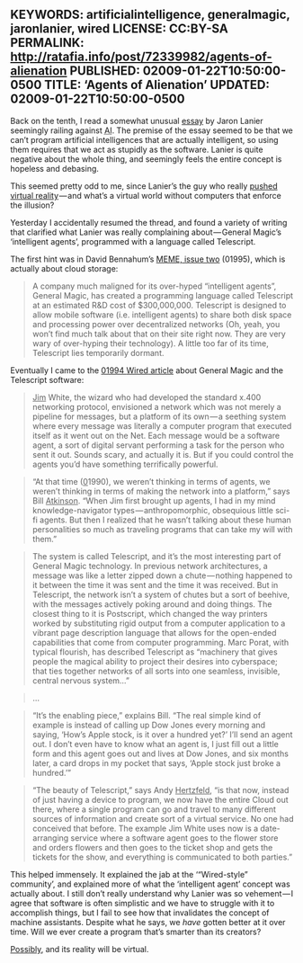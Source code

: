 KEYWORDS: artificialintelligence, generalmagic, jaronlanier, wired
LICENSE: CC:BY-SA
PERMALINK: http://ratafia.info/post/72339982/agents-of-alienation
PUBLISHED: 02009-01-22T10:50:00-0500
TITLE: ‘Agents of Alienation’
UPDATED: 02009-01-22T10:50:00-0500
--
Back on the tenth, I read a somewhat unusual [essay][aoa] by
<span class='person'>Jaron Lanier</span> seemingly railing against
<abbr class='smallcaps' title='Artificial Intelligence'>AI</abbr>.
The premise of the essay seemed to be that we can’t program artificial
intelligences that are actually intelligent, so using them requires that we act
as stupidly as the software. Lanier is quite negative about the whole thing,
and seemingly feels the entire concept is hopeless and debasing.

 [aoa]: http://jaronlanier.com/agentalien.html "‘Agents of Alienation’, 01995"

This seemed pretty odd to me, since Lanier’s the guy who really
[pushed virtual reality][jli] — and what’s a virtual world without computers
that enforce the illusion?

 [jli]: http://web.archive.org/web/20010520132549/http://www.advanced.org/jaron/vrint.html "‘A Portrait of the Young Visionary’, 01988"

Yesterday I accidentally resumed the thread, and found a variety of writing
that clarified what Lanier was really complaining
about — <span class='organization'>General Magic</span>’s ‘intelligent agents’,
programmed with a language called Telescript.

The first hint was in <span class='person'>David Bennahum</span>’s
[MEME, issue two][meme102] (01995), which is actually about cloud storage:

 [meme102]: http://memex.org/meme1-02.html

> A company much maligned for its over-hyped “intelligent agents”,
> General Magic, has created a programming
> language called Telescript at an estimated <abbr class='smallcaps'>R&D</abbr>
> cost of $300,000,000. Telescript is designed to allow mobile software
> (<abbr lang='la'>i.e.</abbr> intelligent agents) to share both disk space
> and processing power over decentralized networks (Oh, yeah, you won’t find
> much talk about that on their site right now. They are very wary of
> over-hyping their technology). A little too far of its time, Telescript lies
> temporarily dormant.

Eventually I came to the [01994 <span class='magazine'>Wired</span> article][w]
about General Magic and the Telescript software:

 [w]: http://www.wired.com/wired/archive/2.04/general.magic_pr.html "‘Bill and Andy’s Excellent Adventure Ⅱ’"

> <span class='person'><ins>Jim</ins> White</span>, the wizard who had
> developed the standard x.400 networking protocol, envisioned a network which
> was not merely a pipeline for messages, but a platform of its own — a
> seething system where every message was literally a computer program that
> executed itself as it went out on the Net. Each message would be a software
> agent, a sort of digital servant performing a task for the person who sent it
> out. Sounds scary, and actually it is. But if you could control the agents
> you’d have something terrifically powerful.

> “At that time (<ins>0</ins>1990), we weren’t thinking in terms of agents,
> we weren’t thinking in terms of making the network into a platform,” says
> <span class='person'>Bill <ins>Atkinson</ins></span>. “When Jim first
> brought up agents, I had in my mind knowledge-navigator
> types — anthropomorphic, obsequious little sci-fi agents. But then I realized
> that he wasn’t talking about these human personalities so much as traveling
> programs that can take my will with them.”

> The system is called Telescript, and it’s the most interesting part of
> General Magic technology. In previous network
> architectures, a message was like a letter zipped down a chute — nothing
> happened to it between the time it was sent and the time it was received. But
> in Telescript, the network isn’t a system of chutes but a sort of beehive,
> with the messages actively poking around and doing things. The closest thing
> to it is Postscript, which changed the way printers worked by substituting
> rigid output from a computer application to a vibrant page description
> language that allows for the open-ended capabilities that come from computer
> programming. <span class='person'>Marc Porat</span>, with typical flourish,
> has described Telescript as “machinery that gives people the magical ability
> to project their desires into cyberspace; that ties together networks of all
> sorts into one seamless, invisible, central nervous system…”

> …

> “It’s the enabling piece,” explains Bill. “The real simple kind of example is
> instead of calling up Dow Jones every morning and saying, ‘How’s Apple stock,
> is it over a hundred yet?’ I’ll send an agent out. I don’t even have to know
> what an agent is, I just fill out a little form and this agent goes out and
> lives at Dow Jones, and six months later, a card drops in my pocket that
> says, ‘Apple stock just broke a hundred.’”

> “The beauty of Telescript,” says
> <span class='person'>Andy <ins>Hertzfeld</ins></span>, “is that now,
> instead of just having a device to program, we now have the entire Cloud out
> there, where a single program can go and travel to many different sources of
> information and create sort of a virtual service. No one had conceived that
> before. The example Jim White uses now is a date-arranging service where a
> software agent goes to the flower store and orders flowers and then goes to
> the ticket shop and gets the tickets for the show, and everything is
> communicated to both parties.”

This helped immensely. It explained the jab at the
‘“<span class='magazine'>Wired</span>-style” community’, and explained more of
what the ‘intelligent agent’ concept was actually about. I still don’t really
understand why Lanier was so vehement — I agree that software is often
simplistic and we have to struggle with it to accomplish things, but I fail to
see how that invalidates the concept of machine assistants. Despite what he
says, we *have* gotten better at it over time. Will we ever create a program
that’s smarter than its creators?

[Possibly][techsing], and its reality will be virtual.

 [techsing]: http://en.wikipedia.org/wiki/Technological_singularity "Wikipedia article for technological singularity"
